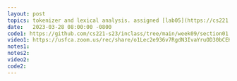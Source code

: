 ```yaml
---
layout: post
topics: tokenizer and lexical analysis. assigned [lab05](https://cs221.cs.usfca.edu/assignments/lab05.html)
date:   2023-03-28 08:00:00 -0800
code1: https://github.com/cs221-s23/inclass/tree/main/week09/section01
video1: https://usfca.zoom.us/rec/share/o1Lec2e936v7RgdN3IvaYruOD30bCEK7UpFWvq5tymUOkX8vY-z7fxj2_DTlOpK8.abkDIeiTppDJMmSQ
notes1: 
notes2: 
video2: 
code2:  
---
```

